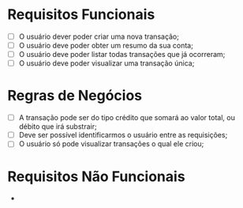 # Requisitos Funcionais

- [ ] O usuário dever poder criar uma nova transação;
- [ ] O usuário deve poder obter um resumo da sua conta;
- [ ] O usuário deve poder listar todas transações que já ocorreram;
- [ ] O usuário deve poder visualizar uma transação única;

# Regras de Negócios

- [ ] A transação pode ser do tipo crédito que somará ao valor total, ou débito que irá substrair;
- [ ] Deve ser possível identificarmos o usuário entre as requisições;
- [ ] O usuário só pode visualizar transações o qual ele criou;

# Requisitos Não Funcionais

-
